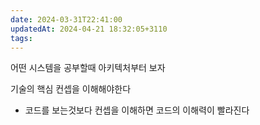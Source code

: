 ```yaml
---
date: 2024-03-31T22:41:00
updatedAt: 2024-04-21 18:32:05+3110
tags: 
---
```

어떤 시스템을 공부할때 아키텍처부터 보자

기술의 핵심 컨셉을 이해해야한다
- 코드를 보는것보다 컨셉을 이해하면 코드의 이해력이 빨라진다
